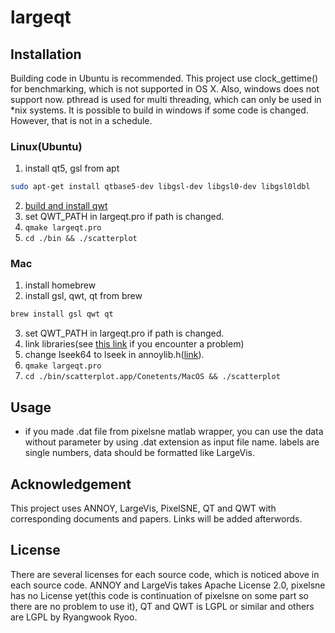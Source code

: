 # largeqt

## Installation
Building code in Ubuntu is recommended. This project use clock_gettime() for benchmarking, which is not supported in OS X. Also, windows does not support now. pthread is used for multi threading, which can only be used in *nix systems. It is possible to build in windows if some code is changed. However, that is not in a schedule.

### Linux(Ubuntu)
1. install qt5, gsl from apt
```bash
sudo apt-get install qtbase5-dev libgsl-dev libgsl0-dev libgsl0ldbl
```
2. [build and install qwt](http://qwt.sourceforge.net/qwtinstall.html)
3. set QWT_PATH in largeqt.pro if path is changed.
4. `qmake largeqt.pro`
5. `cd ./bin && ./scatterplot`

### Mac

1. install homebrew
2. install gsl, qwt, qt from brew
```bash
brew install gsl qwt qt
```
3. set QWT_PATH in largeqt.pro if path is changed.
4. link libraries(see [this link](http://stackoverflow.com/questions/18588418/install-and-use-qwt-under-mac-os-x) if you encounter a problem)
5. change lseek64 to lseek in annoylib.h([link](https://github.com/lferry007/LargeVis)). 
6. `qmake largeqt.pro`
7. `cd ./bin/scatterplot.app/Conetents/MacOS && ./scatterplot`

## Usage
 - if you made .dat file from pixelsne matlab wrapper, you can use the data without parameter by using .dat extension as input file name. labels are single numbers, data should be formatted like LargeVis.

## Acknowledgement
 This project uses ANNOY, LargeVis, PixelSNE, QT and QWT with corresponding documents and papers. Links will be added afterwords.

## License
 There are several licenses for each source code, which is noticed above in each source code. ANNOY and LargeVis takes Apache License 2.0, pixelsne has no License yet(this code is continuation of pixelsne on some part so there are no problem to use it), QT and QWT is LGPL or similar and others are LGPL by Ryangwook Ryoo.

 